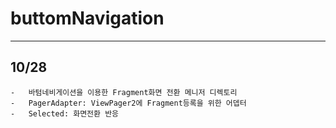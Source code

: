 #   buttomNavigation
---
## 10/28
    -   바텀네비게이션을 이용한 Fragment화면 전환 메니저 디렉토리
    -   PagerAdapter: ViewPager2에 Fragment등록을 위한 어뎁터
    -   Selected: 화면전환 반응